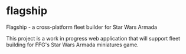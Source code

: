 # flagship
Flagship - a cross-platform fleet builder for Star Wars Armada

This project is a work in progress web application that will support fleet
building for FFG's Star Wars Armada miniatures game.
